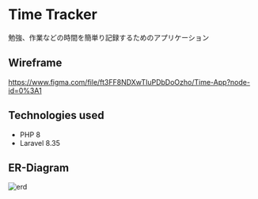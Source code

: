 # Time Tracker

勉強、作業などの時間を簡単り記録するためのアプリケーション

## Wireframe

https://www.figma.com/file/ft3FF8NDXwTIuPDbDoOzho/Time-App?node-id=0%3A1

## Technologies used

- PHP 8
- Laravel 8.35

## ER-Diagram

![erd](https://user-images.githubusercontent.com/69433959/114518602-7f436b00-9c7a-11eb-97c4-95b989be868d.JPG)
